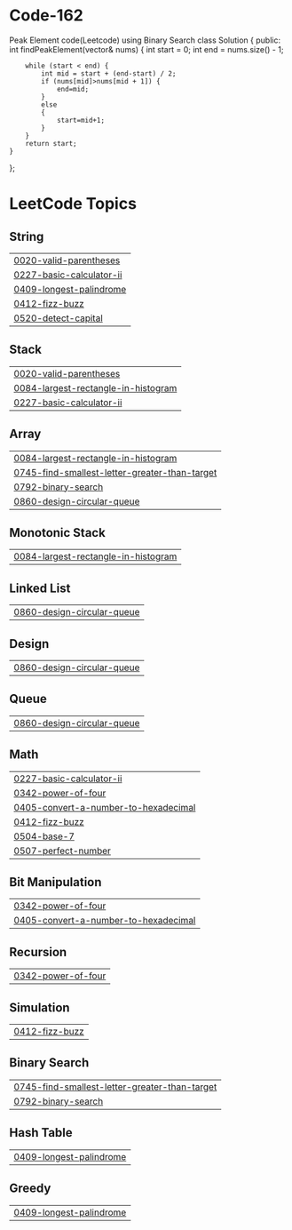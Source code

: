 # Code-162
Peak Element code(Leetcode) using Binary Search
class Solution {
public:
    int findPeakElement(vector<int>& nums) {
        int start = 0;
        int end = nums.size() - 1;

        while (start < end) {
            int mid = start + (end-start) / 2;
            if (nums[mid]>nums[mid + 1]) {
                end=mid;
            } 
            else 
            {
                start=mid+1;
            }
        }
        return start;
    }
};

<!---LeetCode Topics Start-->
# LeetCode Topics
## String
|  |
| ------- |
| [0020-valid-parentheses](https://github.com/Viper2904/Code-162/tree/master/0020-valid-parentheses) |
| [0227-basic-calculator-ii](https://github.com/Viper2904/Code-162/tree/master/0227-basic-calculator-ii) |
| [0409-longest-palindrome](https://github.com/Viper2904/Code-162/tree/master/0409-longest-palindrome) |
| [0412-fizz-buzz](https://github.com/Viper2904/Code-162/tree/master/0412-fizz-buzz) |
| [0520-detect-capital](https://github.com/Viper2904/Code-162/tree/master/0520-detect-capital) |
## Stack
|  |
| ------- |
| [0020-valid-parentheses](https://github.com/Viper2904/Code-162/tree/master/0020-valid-parentheses) |
| [0084-largest-rectangle-in-histogram](https://github.com/Viper2904/Code-162/tree/master/0084-largest-rectangle-in-histogram) |
| [0227-basic-calculator-ii](https://github.com/Viper2904/Code-162/tree/master/0227-basic-calculator-ii) |
## Array
|  |
| ------- |
| [0084-largest-rectangle-in-histogram](https://github.com/Viper2904/Code-162/tree/master/0084-largest-rectangle-in-histogram) |
| [0745-find-smallest-letter-greater-than-target](https://github.com/Viper2904/Code-162/tree/master/0745-find-smallest-letter-greater-than-target) |
| [0792-binary-search](https://github.com/Viper2904/Code-162/tree/master/0792-binary-search) |
| [0860-design-circular-queue](https://github.com/Viper2904/Code-162/tree/master/0860-design-circular-queue) |
## Monotonic Stack
|  |
| ------- |
| [0084-largest-rectangle-in-histogram](https://github.com/Viper2904/Code-162/tree/master/0084-largest-rectangle-in-histogram) |
## Linked List
|  |
| ------- |
| [0860-design-circular-queue](https://github.com/Viper2904/Code-162/tree/master/0860-design-circular-queue) |
## Design
|  |
| ------- |
| [0860-design-circular-queue](https://github.com/Viper2904/Code-162/tree/master/0860-design-circular-queue) |
## Queue
|  |
| ------- |
| [0860-design-circular-queue](https://github.com/Viper2904/Code-162/tree/master/0860-design-circular-queue) |
## Math
|  |
| ------- |
| [0227-basic-calculator-ii](https://github.com/Viper2904/Code-162/tree/master/0227-basic-calculator-ii) |
| [0342-power-of-four](https://github.com/Viper2904/Code-162/tree/master/0342-power-of-four) |
| [0405-convert-a-number-to-hexadecimal](https://github.com/Viper2904/Code-162/tree/master/0405-convert-a-number-to-hexadecimal) |
| [0412-fizz-buzz](https://github.com/Viper2904/Code-162/tree/master/0412-fizz-buzz) |
| [0504-base-7](https://github.com/Viper2904/Code-162/tree/master/0504-base-7) |
| [0507-perfect-number](https://github.com/Viper2904/Code-162/tree/master/0507-perfect-number) |
## Bit Manipulation
|  |
| ------- |
| [0342-power-of-four](https://github.com/Viper2904/Code-162/tree/master/0342-power-of-four) |
| [0405-convert-a-number-to-hexadecimal](https://github.com/Viper2904/Code-162/tree/master/0405-convert-a-number-to-hexadecimal) |
## Recursion
|  |
| ------- |
| [0342-power-of-four](https://github.com/Viper2904/Code-162/tree/master/0342-power-of-four) |
## Simulation
|  |
| ------- |
| [0412-fizz-buzz](https://github.com/Viper2904/Code-162/tree/master/0412-fizz-buzz) |
## Binary Search
|  |
| ------- |
| [0745-find-smallest-letter-greater-than-target](https://github.com/Viper2904/Code-162/tree/master/0745-find-smallest-letter-greater-than-target) |
| [0792-binary-search](https://github.com/Viper2904/Code-162/tree/master/0792-binary-search) |
## Hash Table
|  |
| ------- |
| [0409-longest-palindrome](https://github.com/Viper2904/Code-162/tree/master/0409-longest-palindrome) |
## Greedy
|  |
| ------- |
| [0409-longest-palindrome](https://github.com/Viper2904/Code-162/tree/master/0409-longest-palindrome) |
<!---LeetCode Topics End-->